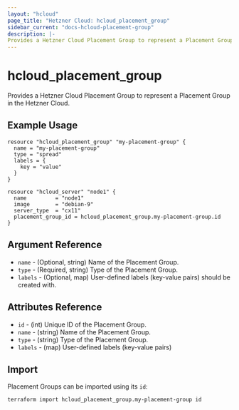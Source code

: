 ```yaml
---
layout: "hcloud"
page_title: "Hetzner Cloud: hcloud_placement_group"
sidebar_current: "docs-hcloud-placement-group"
description: |-
Provides a Hetzner Cloud Placement Group to represent a Placement Group in the Hetzner Cloud.
---
```


# hcloud_placement_group

Provides a Hetzner Cloud Placement Group to represent a Placement Group in the Hetzner Cloud.

## Example Usage

```hcl
resource "hcloud_placement_group" "my-placement-group" {
  name = "my-placement-group"
  type = "spread"
  labels = {
    key = "value"
  }
}

resource "hcloud_server" "node1" {
  name         = "node1"
  image        = "debian-9"
  server_type  = "cx11"
  placement_group_id = hcloud_placement_group.my-placement-group.id
}
```

## Argument Reference

- `name` - (Optional, string) Name of the Placement Group.
- `type` - (Required, string) Type of the Placement Group.
- `labels` - (Optional, map) User-defined labels (key-value pairs) should be created with.

## Attributes Reference

- `id` - (int) Unique ID of the Placement Group.
- `name` - (string) Name of the Placement Group.
- `type` - (string)  Type of the Placement Group.
- `labels` - (map) User-defined labels (key-value pairs)

## Import

Placement Groups can be imported using its `id`:

```
terraform import hcloud_placement_group.my-placement-group id
```

